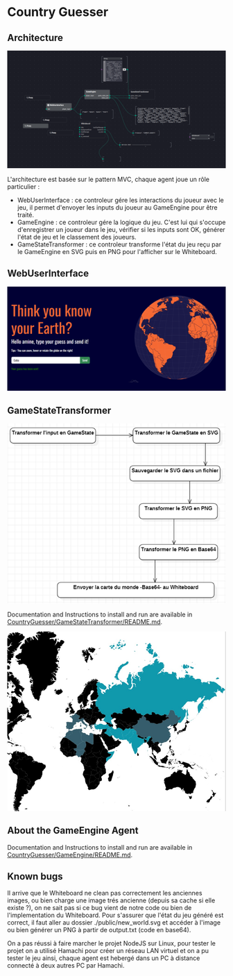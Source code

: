 # Country Guesser

## Architecture

![Architecutre sur Ingescape Circle](circle.png)

L'architecture est basée sur le pattern MVC, chaque agent joue un rôle particulier :

- WebUserInterface : ce controleur gére les interactions du joueur avec le jeu, il permet d'envoyer les inputs du joueur au GameEngine pour être traité.
- GameEngine : ce controleur gére la logique du jeu. C'est lui qui s'occupe d'enregistrer un joueur dans le jeu, vérifier si les inputs sont OK, générer l'état de jeu et le classement des joueurs.
- GameStateTransformer : ce controleur transforme l'état du jeu reçu par le GameEngine en SVG puis en PNG pour l'afficher sur le Whiteboard.

## WebUserInterface

![WebUserInterface](web_iu.png)

## GameStateTransformer

![Etape de la transformation de l'état de jeu en carte du monde](transformations_statechart.png)

Documentation and Instructions to install and run are available in [CountryGuesser/GameStateTransformer/README.md](CountryGuesser/GameStateTransformer/README.md).

![Exemple d'une carte du monde générée](example_genrerated_world_map.jpg)

## About the GameEngine Agent
Documentation and Instructions to install and run are available in [CountryGuesser/GameEngine/README.md](CountryGuesser/GameEngine/README.md).

## Known bugs

Il arrive que le Whiteboard ne clean pas correctement les anciennes images, ou bien charge une image trés ancienne (depuis sa cache si elle existe ?), on ne sait pas si ce bug vient de notre code ou bien de l'implementation du Whiteboard. Pour s'assurer que l'état du jeu généré est correct, il faut aller au dossier ./public/new_world.svg et accéder à l'image ou bien générer un PNG à partir de output.txt (code en base64).

On a pas réussi à faire marcher le projet NodeJS sur Linux, pour tester le projet on a utilisé Hamachi pour créer un réseau LAN virtuel et on a pu tester le jeu ainsi, chaque agent est hebergé dans un PC à distance connecté à deux autres PC par Hamachi.
